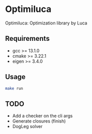 # Optimiluca
Optimiluca: Optimization library by Luca

## Requirements
 - gcc >= 13.1.0
 - cmake >= 3.22.1
 - eigen >= 3.4.0

## Usage
```bash
make run
```
## TODO
 - Add a checker on the cli args
 - Generate closures (finish)
 - DogLeg solver
